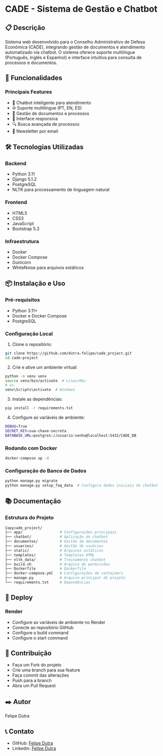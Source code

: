 # CADE - Sistema de Gestão e Chatbot

## 📋 Descrição
Sistema web desenvolvido para o Conselho Administrativo de Defesa Econômica (CADE), integrando gestão de documentos e atendimento automatizado via chatbot. O sistema oferece suporte multilíngue (Português, Inglês e Espanhol) e interface intuitiva para consulta de processos e documentos.

## 🚀 Funcionalidades

### Principais Features
- 🤖 Chatbot inteligente para atendimento
- 🌐 Suporte multilíngue (PT, EN, ES)
- 📄 Gestão de documentos e processos
- 📱 Interface responsiva
- 🔍 Busca avançada de processos
- 📝 Newsletter por email

## 🛠️ Tecnologias Utilizadas

### Backend
- Python 3.11
- Django 5.1.2
- PostgreSQL
- NLTK para processamento de linguagem natural

### Frontend
- HTML5
- CSS3
- JavaScript
- Bootstrap 5.3

### Infraestrutura
- Docker
- Docker Compose
- Gunicorn
- WhiteNoise para arquivos estáticos

## 📦 Instalação e Uso

### Pré-requisitos
- Python 3.11+
- Docker e Docker Compose
- PostgreSQL

### Configuração Local
1. Clone o repositório:
```bash
git clone https://github.com/dutra-felipe/cade_project.git
cd cade-project
```

2. Crie e ative um ambiente virtual:
```bash
python -m venv venv
source venv/bin/activate  # Linux/Mac
# ou
venv\Scripts\activate  # Windows
```

3. Instale as dependências:
```bash
pip install -r requirements.txt
```

4. Configure as variáveis de ambiente:
```bash
DEBUG=True
SECRET_KEY=sua-chave-secreta
DATABASE_URL=postgres://usuario:senha@localhost:5432/CADE_DB
```

### Rodando com Docker
```bash
docker-compose up -d
```

### Configuração do Banco de Dados
```bash
python manage.py migrate
python manage.py setup_faq_data  # Configura dados iniciais do chatbot
```

## 📚 Documentação

### Estrutura do Projeto
```bash
Copycade_project/
├── app/                 # Configurações principais
├── chatbot/             # Aplicação do chatbot
├── documentos/          # Gestão de documentos
├── usuarios/            # Gestão de usuários
├── static/              # Arquivos estáticos
├── templates/           # Templates HTML
├── nltk_data/           # Treinamento chatbot
├── build.sh             # Arquivo de permissões
├── Dockerfile           # Dockerfile
├── docker-compose.yml   # Configurações de containers
├── manage.py            # Arquivo principal do projeto
└── requirements.txt     # Dependências
```

## 🚀 Deploy

### Render

- Configure as variáveis de ambiente no Render
- Conecte ao repositório GitHub
- Configure o build command
- Configure o start command

## 👥 Contribuição

- Faça um Fork do projeto
- Crie uma branch para sua feature
- Faça commit das alterações
- Push para a branch
- Abra um Pull Request

## ✒️ Autor

Felipe Dutra

## 📞 Contato

- GitHub: [Felipe Dutra](https://github.com/dutra-felipe)
- Linkedin: [Felipe Dutra](https://www.linkedin.com/in/felipepdutra/)